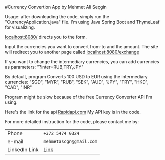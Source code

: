 #Currency Convertion App by Mehmet Ali Seçgin

Usage: after downloading the code, simply run the "CurrencyApplication.java" file.
I'm using Java Spring Boot and ThymeLeaf for visualizing.

[localhost:8080/](localhost:8080) directs you to the form.

Input the currencies you want to convert from-to and the amount.
The site will redirect you to another page called [localhost:8080/exchange](localhost:8080)

If you want to change the intermediary currencies, you can add currencies as parameters: "?inter=RUB,TRY,JPY"

By default, program Converts 100 USD to EUR using the intermediary currencies: "SGD", "MYR", "RUB", "SEK", "AUD", "JPY", "TRY", "HKD", "CAD", "INR"

Program might be slow because of the free Currency Converter API I'm using.

Here's the link for the api [Rapidapi.com](https://rapidapi.com/fyhao/api/currency-exchange/)
My API key is in the code. 

For more detailed instruction for the code, please contact me by:

|                |                               |
|----------------|-------------------------------|
|Phone|`+372 5474 0324`            |
|e-mail         |`mehmetascgn@gmail.com`            |
|LinkedIn Link         |[Link](https://www.linkedin.com/in/mehmetscgn/)|
